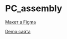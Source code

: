 # PC_assembly

[Макет в Figma](https://www.figma.com/file/vnuPJQDoANu1zPRT7U0yYv/Templates-%2318.-More-on-Figma.info-(Copy)?node-id=0%3A1&t=PXjmQHUBs6jASQtE-0)

[Demo сайта](https://fedor-krasnov.github.io/PC_assembly/)
